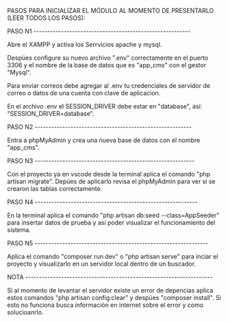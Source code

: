 PASOS PARA INICIALIZAR EL MÓDULO AL MOMENTO DE PRESENTARLO (LEER TODOS LOS PASOS):

PASO N1 ---------------------------------------------------------

Abre el XAMPP y activa los Serrvicios apache y mysql.

Despúes configure su nuevo archivo ".env" correctamente en el puerto 3306 y el nombre de la base de datos que es "app_cms" con el gestor "Mysql".

Para enviar correos debe agregar al .env tu credenciales de servidor de correo o datos de una cuenta con clave de aplicacion.

En el archivo .env el SESSION_DRIVER debe estar en "database", así: "SESSION_DRIVER=database".

PASO N2 ---------------------------------------------------------

Entra a phpMyAdmin y crea una nueva base de datos con el nombre "app_cms".

PASO N3 ----------------------------------------------------------

Con el proyecto ya en vscode desde la terminal aplica el comando "php artisan migrate". Depúes de aplicarlo revisa el phpMyAdmin para ver si se crearon las tablas correctamente.

PASO N4 -----------------------------------------------------------

En la terminal aplica el comando "php artisan db:seed --class=AppSeeder" para insertar datos de prueba y así poder visualizar el funcionamiento del sistema.

PASO N5 ---------------------------------------------------------------

Aplica el comando "composer run dev" o "php artisan serve" para inciar el proyecto y visualizarlo en un servidor local dentro de un buscador.

NOTA --------------------------------------------------------------------

Si al momento de levantar el servidor existe un error de depencias aplica estos comandos "php artisan config:clear" y despúes "composer install". Si esto no funciona busca información en internet sobre el error y como solucioanrlo.
